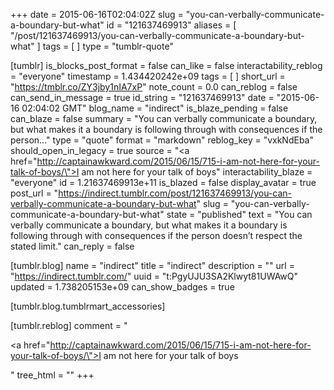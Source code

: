+++
date = 2015-06-16T02:04:02Z
slug = "you-can-verbally-communicate-a-boundary-but-what"
id = "121637469913"
aliases = [ "/post/121637469913/you-can-verbally-communicate-a-boundary-but-what" ]
tags = [ ]
type = "tumblr-quote"

[tumblr]
is_blocks_post_format = false
can_like = false
interactability_reblog = "everyone"
timestamp = 1.434420242e+09
tags = [ ]
short_url = "https://tmblr.co/ZY3jby1nIA7xP"
note_count = 0.0
can_reblog = false
can_send_in_message = true
id_string = "121637469913"
date = "2015-06-16 02:04:02 GMT"
blog_name = "indirect"
is_blaze_pending = false
can_blaze = false
summary = "You can verbally communicate a boundary, but what makes it a boundary is following through with consequences if the person..."
type = "quote"
format = "markdown"
reblog_key = "vxkNdEba"
should_open_in_legacy = true
source = "<a href=\"http://captainawkward.com/2015/06/15/715-i-am-not-here-for-your-talk-of-boys/\">I am not here for your talk of boys</a>"
interactability_blaze = "everyone"
id = 1.21637469913e+11
is_blazed = false
display_avatar = true
post_url = "https://indirect.tumblr.com/post/121637469913/you-can-verbally-communicate-a-boundary-but-what"
slug = "you-can-verbally-communicate-a-boundary-but-what"
state = "published"
text = "You can verbally communicate a boundary, but what makes it a boundary is following through with consequences if the person doesn’t respect the stated limit."
can_reply = false

[tumblr.blog]
name = "indirect"
title = "indirect"
description = ""
url = "https://indirect.tumblr.com/"
uuid = "t:PgyUJU3SA2Klwyt81UWAwQ"
updated = 1.738205153e+09
can_show_badges = true

[tumblr.blog.tumblrmart_accessories]

[tumblr.reblog]
comment = "<p><a href=\"http://captainawkward.com/2015/06/15/715-i-am-not-here-for-your-talk-of-boys/\">I am not here for your talk of boys</a></p>"
tree_html = ""
+++
